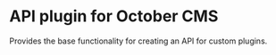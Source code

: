 # API plugin for October CMS

Provides the base functionality for creating an API for custom plugins.
